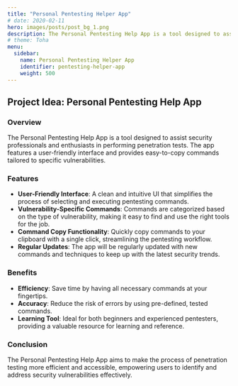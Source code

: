 ```yaml
---
title: "Personal Pentesting Helper App"
# date: 2020-02-11
hero: images/posts/post_bg_1.png
description: The Personal Pentesting Help App is a tool designed to assist security professionals and enthusiasts in performing penetration tests.
# theme: Toha
menu:
  sidebar:
    name: Personal Pentesting Helper App
    identifier: pentesting-helper-app
    weight: 500
---
```


## Project Idea: Personal Pentesting Help App

### Overview
The Personal Pentesting Help App is a tool designed to assist security professionals and enthusiasts in performing penetration tests. The app features a user-friendly interface and provides easy-to-copy commands tailored to specific vulnerabilities.

### Features
- **User-Friendly Interface**: A clean and intuitive UI that simplifies the process of selecting and executing pentesting commands.
- **Vulnerability-Specific Commands**: Commands are categorized based on the type of vulnerability, making it easy to find and use the right tools for the job.
- **Command Copy Functionality**: Quickly copy commands to your clipboard with a single click, streamlining the pentesting workflow.
- **Regular Updates**: The app will be regularly updated with new commands and techniques to keep up with the latest security trends.

### Benefits
- **Efficiency**: Save time by having all necessary commands at your fingertips.
- **Accuracy**: Reduce the risk of errors by using pre-defined, tested commands.
- **Learning Tool**: Ideal for both beginners and experienced pentesters, providing a valuable resource for learning and reference.

### Conclusion
The Personal Pentesting Help App aims to make the process of penetration testing more efficient and accessible, empowering users to identify and address security vulnerabilities effectively.